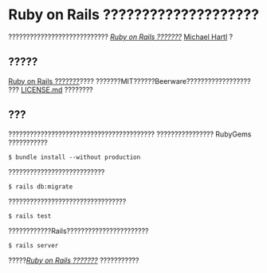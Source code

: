 # Ruby on Rails ????????????????????

????????????????????????????
[*Ruby on Rails ???????*](https://railstutorial.jp/)
[Michael Hartl](http://www.michaelhartl.com/) ?

## ?????

[Ruby on Rails ???????](https://railstutorial.jp/)????
???????MIT??????Beerware??????????????????
??? [LICENSE.md](LICENSE.md) ????????

## ???

?????????????????????????????????????????
???????????????? RubyGems ???????????

```
$ bundle install --without production
```

???????????????????????????

```
$ rails db:migrate
```

?????????????????????????????????

```
$ rails test
```

????????????Rails???????????????????????

```
$ rails server
```

?????[*Ruby on Rails ???????*](https://railstutorial.jp/)
???????????
